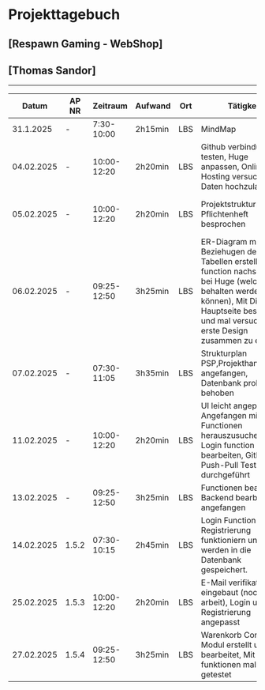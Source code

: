 # Projekttagebuch
## [Respawn Gaming - WebShop]

## [Thomas Sandor]
---
Datum|AP NR|Zeitraum|Aufwand|Ort|Tätigkeit|Probleme|Quellen
-----|-----|--------|-------|---|---------|--------|-------
31.1.2025|-|7:30-10:00|2h15min|LBS|MindMap|Ideenfindung|[Projektmanagement]
04.02.2025|-|10:00-12:20|2h20min|LBS|Github verbindung testen, Huge anpassen, Online Hosting versuchen Daten hochzuladen|Daten beim Online Hosting raufspielen|[Projektmanagement]
05.02.2025|-|10:00-12:20|2h20min|LBS|Projektstrukturplanung, Pflichtenheft besprochen|Aufpassen beim Strukturieren der Planung|[Projektmanagement]
06.02.2025|-|09:25-12:50|3h25min|LBS|ER-Diagram mit den Beziehugen der Tabellen erstellt, function nachschauen bei Huge (welche behalten werden können), Mit Dino die Hauptseite besprechen und mal versuchen das erste Design zusammen zu erstellen|---|[Projektmanagement]
07.02.2025|-|07:30-11:05|3h35min|LBS|Strukturplan PSP,Projekthandbuch angefangen, Datenbank problem behoben|---|[Projektmanagement]
11.02.2025|-|10:00-12:20|2h20min|LBS|UI leicht angepasst, Angefangen mit Functionen herauszusuchen und Login function zu bearbeiten, Github Push-Pull Tests durchgeführt|---|[Projektmanagement]
13.02.2025|-|09:25-12:50|3h25min|LBS|Functionen bearbeiten, Backend bearbeitung angefangen|---|[Projektmanagement]
14.02.2025|1.5.2|07:30-10:15|2h45min|LBS|Login Function und Registrierung funktioniern und daten werden in die Datenbank gespeichert.|---|[Github]
25.02.2025|1.5.3|10:00-12:20|2h20min|LBS|E-Mail verifikation eingebaut (noch in arbeit), Login und Registrierung angepasst|---|[Github]
27.02.2025|1.5.4|09:25-12:50|3h25min|LBS|Warenkorb Controller, Modul erstellt und bearbeitet, Mit Dino funktionen mal getestet|Community Page gab nur Error Page aus|[Github]
